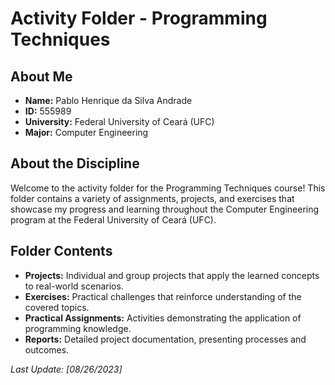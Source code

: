 # Activity Folder - Programming Techniques

## About Me

- **Name:** Pablo Henrique da Silva Andrade
- **ID:** 555989
- **University:** Federal University of Ceará (UFC)
- **Major:** Computer Engineering

## About the Discipline

Welcome to the activity folder for the Programming Techniques course! This folder contains a variety of assignments, projects, and exercises that showcase my progress and learning throughout the Computer Engineering program at the Federal University of Ceará (UFC).

## Folder Contents

- **Projects:** Individual and group projects that apply the learned concepts to real-world scenarios.
- **Exercises:** Practical challenges that reinforce understanding of the covered topics.
- **Practical Assignments:** Activities demonstrating the application of programming knowledge.
- **Reports:** Detailed project documentation, presenting processes and outcomes.

*Last Update: [08/26/2023]*
